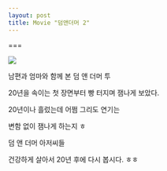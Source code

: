 ```yaml
---
layout: post
title: Movie "덤앤더머 2"
---
```

===

![](http://4.bp.blogspot.com/-9d48s7M2Tsc/VMGeangoA7I/AAAAAAAAG5Y/n2eNwMsfbDY/s1600/%EB%8D%A4%EC%95%A4%EB%8D%94%EB%A8%B8%2B1.jpg)

남편과 엄마와 함께 본 덤 앤 더머 투

20년을 속이는 첫 장면부터 빵 터지며 잼나게 보았다.

20년이나 흘렀는데 어쩜 그리도 연기는

변함 없이 잼나게 하는지 ㅎ

덤 앤 더머 아저씨들

건강하게 살아서 20년 후에 다시 봅시다. ㅎㅎ


